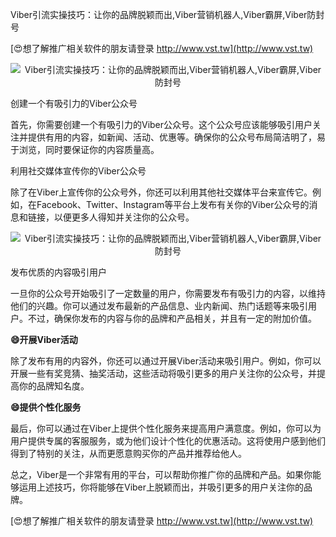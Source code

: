 Viber引流实操技巧：让你的品牌脱颖而出,Viber营销机器人,Viber霸屏,Viber防封号

[😍想了解推广相关软件的朋友请登录 http://www.vst.tw](http://www.vst.tw)

 <center><img src="https://vst.tw/MP4/tuiguang/png/3.png" alt="Viber引流实操技巧：让你的品牌脱颖而出,Viber营销机器人,Viber霸屏,Viber防封号"></center>

创建一个有吸引力的Viber公众号

首先，你需要创建一个有吸引力的Viber公众号。这个公众号应该能够吸引用户关注并提供有用的内容，如新闻、活动、优惠等。确保你的公众号布局简洁明了，易于浏览，同时要保证你的内容质量高。

利用社交媒体宣传你的Viber公众号

除了在Viber上宣传你的公众号外，你还可以利用其他社交媒体平台来宣传它。例如，在Facebook、Twitter、Instagram等平台上发布有关你的Viber公众号的消息和链接，以便更多人得知并关注你的公众号。

 <center><img src="https://vst.tw/MP4/tuiguang/png/3.png" alt="Viber引流实操技巧：让你的品牌脱颖而出,Viber营销机器人,Viber霸屏,Viber防封号"></center>

发布优质的内容吸引用户

一旦你的公众号开始吸引了一定数量的用户，你需要发布有吸引力的内容，以维持他们的兴趣。你可以通过发布最新的产品信息、业内新闻、热门话题等来吸引用户。不过，确保你发布的内容与你的品牌和产品相关，并且有一定的附加价值。

**😄开展Viber活动**

除了发布有用的内容外，你还可以通过开展Viber活动来吸引用户。例如，你可以开展一些有奖竞猜、抽奖活动，这些活动将吸引更多的用户关注你的公众号，并提高你的品牌知名度。

**😄提供个性化服务**

最后，你可以通过在Viber上提供个性化服务来提高用户满意度。例如，你可以为用户提供专属的客服服务，或为他们设计个性化的优惠活动。这将使用户感到他们得到了特别的关注，从而更愿意购买你的产品并推荐给他人。

总之，Viber是一个非常有用的平台，可以帮助你推广你的品牌和产品。如果你能够运用上述技巧，你将能够在Viber上脱颖而出，并吸引更多的用户关注你的品牌。

[😍想了解推广相关软件的朋友请登录 http://www.vst.tw](http://www.vst.tw)



